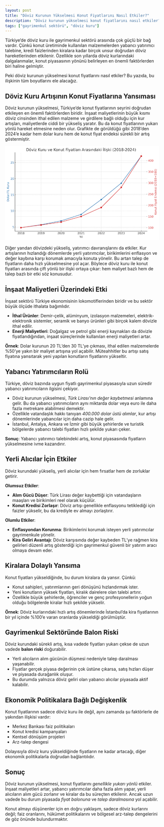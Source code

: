 ```yaml
---
layout: post
title: "Döviz Kurunun Yükselmesi Konut Fiyatlarını Nasıl Etkiler?"
description: "Döviz kurunun yükselmesi konut fiyatlarını nasıl etkiler? Bu yazıda, bu ilişkinin tüm boyutlarını ele alacağız."
tags: ["gayrimenkul sektörü", "döviz kuru"]
---
```


Türkiye’de döviz kuru ile gayrimenkul sektörü arasında çok güçlü bir bağ vardır. Çünkü konut üretiminde kullanılan malzemelerden yabancı yatırımcı talebine, kredi faizlerinden kiralara kadar birçok unsur doğrudan döviz hareketlerinden etkilenir. Özellikle son yıllarda döviz kurlarındaki dalgalanmalar, konut piyasasının yönünü belirleyen en önemli faktörlerden biri haline gelmiştir.

Peki döviz kurunun yükselmesi konut fiyatlarını nasıl etkiler? Bu yazıda, bu ilişkinin tüm boyutlarını ele alacağız.

## Döviz Kuru Artışının Konut Fiyatlarına Yansıması

Döviz kurunun yükselmesi, Türkiye’de konut fiyatlarının seyrini doğrudan etkileyen en önemli faktörlerden biridir. İnşaat maliyetlerinin büyük kısmı döviz cinsinden ithal edilen malzeme ve girdilere bağlı olduğu için kur artışları, maliyetlerde ciddi bir yükseliş yaratır. Bu da konut fiyatlarının yukarı yönlü hareket etmesine neden olur. Grafikte de görüldüğü gibi 2018’den 2024’e kadar hem dolar kuru hem de konut fiyat endeksi sürekli bir artış göstermiştir.

<img src="/images/2025/09/doviz_kuru_konut_fiyatlari.png" alt="Döviz kuru artışının konut fiyatlarına yansıması" class="img-fluid">

Diğer yandan dövizdeki yükseliş, yatırımcı davranışlarını da etkiler. Kur artışlarının hızlandığı dönemlerde yerli yatırımcılar, birikimlerini enflasyon ve değer kaybına karşı korumak amacıyla konuta yönelir. Bu artan talep de fiyatların daha hızlı yükselmesine yol açar. Böylece döviz kuru ile konut fiyatları arasında çift yönlü bir ilişki ortaya çıkar: hem maliyet bazlı hem de talep bazlı bir etki söz konusudur.

## İnşaat Maliyetleri Üzerindeki Etki

İnşaat sektörü Türkiye ekonomisinin lokomotiflerinden biridir ve bu sektör büyük ölçüde ithalata bağımlıdır.

- **İthal Ürünler**: Demir-çelik, alüminyum, izolasyon malzemeleri, elektrik-elektronik sistemler, seramik ve banyo ürünleri gibi birçok kalem dövizle ithal edilir.
- **Enerji Maliyetleri**: Doğalgaz ve petrol gibi enerji kaynakları da dövizle fiyatlandığından, inşaat süreçlerinde kullanılan enerji maliyetleri artar.

**Örnek**: Dolar kurunun 20 TL’den 30 TL’ye çıkması, ithal edilen malzemelerde %50’ye yakın bir maliyet artışına yol açabilir. Müteahhitler bu artışı satış fiyatına yansıtarak yeni yapılan konutların fiyatlarını yükseltir.

## Yabancı Yatırımcıların Rolü

Türkiye, döviz bazında uygun fiyatlı gayrimenkul piyasasıyla uzun süredir yabancı yatırımcıların ilgisini çekiyor.

- Döviz kurunun yükselmesi, *Türk Lirası’nın değer kaybetmesi* anlamına gelir. Bu da yabancı yatırımcıların aynı miktarda dolar veya euro ile daha fazla metrekare alabilmesi demektir.
- Özellikle vatandaşlık hakkı tanıyan *400.000 dolar üstü alımlar*, kur artışı dönemlerinde yabancılar için daha cazip hale gelir.
- İstanbul, Antalya, Ankara ve İzmir gibi büyük şehirlerde ve turistik bölgelerde yabancı talebi fiyatları hızlı şekilde yukarı çeker.

**Sonuç**: Yabancı yatırımcı talebindeki artış, konut piyasasında fiyatların yükselmesine ivme kazandırır.

## Yerli Alıcılar İçin Etkiler

Döviz kurundaki yükseliş, yerli alıcılar için hem fırsatlar hem de zorluklar getirir.

**Olumsuz Etkiler**:

- **Alım Gücü Düşer**: Türk Lirası değer kaybettiği için vatandaşların maaşları ve birikimleri reel olarak küçülür.
- **Konut Kredisi Zorlaşır**: Döviz artışı genellikle enflasyonu tetiklediği için faizler yükselir, bu da krediyle ev almayı zorlaştırır.

**Olumlu Etkiler**:

- **Enflasyondan Korunma**: Birikimlerini korumak isteyen yerli yatırımcılar gayrimenkule yönelir.
- **Kira Geliri Avantajı**: Döviz karşısında değer kaybeden TL’ye rağmen kira gelirleri düzenli artış gösterdiği için gayrimenkul güvenli bir yatırım aracı olmaya devam eder.

## Kiralara Dolaylı Yansıma

Konut fiyatları yükseldiğinde, bu durum kiralara da yansır. Çünkü:

- Konut sahipleri, yatırımlarının geri dönüşünü hızlandırmak ister.
- Yeni konutların yüksek fiyatları, kiralık dairelere olan talebi artırır.
- Özellikle büyük şehirlerde, öğrenciler ve genç profesyonellerin yoğun olduğu bölgelerde kiralar hızlı şekilde yükselir.

**Örnek**: Döviz kurlarındaki hızlı artış dönemlerinde İstanbul’da kira fiyatlarının bir yıl içinde %100’e varan oranlarda yükseldiği görülmüştür.

## Gayrimenkul Sektöründe Balon Riski

Döviz kurundaki sürekli artış, kısa vadede fiyatları yukarı çekse de uzun vadede **balon riski** doğurabilir.

- Yerli alıcıların alım gücünün düşmesi nedeniyle talep daralması yaşanabilir.
- Fiyatlar gerçek piyasa değerinin çok üstüne çıkarsa, satış hızları düşer ve piyasada durağanlık oluşur.
- Bu durumda yalnızca döviz geliri olan yabancı alıcılar piyasada aktif kalabilir.

## Ekonomik Politikalara Bağlı Değişkenlik

Konut fiyatlarının sadece döviz kuru ile değil, aynı zamanda şu faktörlerle de yakından ilişkisi vardır:

- Merkez Bankası faiz politikaları
- Konut kredisi kampanyaları
- Kentsel dönüşüm projeleri
- Arz-talep dengesi

Dolayısıyla döviz kuru yükseldiğinde fiyatların ne kadar artacağı, diğer ekonomik politikalarla doğrudan bağlantılıdır.

## Sonuç

Döviz kurunun yükselmesi, konut fiyatlarını *genellikle yukarı yönlü* etkiler. İnşaat maliyetleri artar, yabancı yatırımcılar daha fazla alım yapar, yerli alıcıların alım gücü zorlanır ve kiralar da bu süreçten etkilenir. Ancak uzun vadede bu durum piyasada *fiyat balonuna* ve *talep daralmasına* yol açabilir.

Konut almayı düşünenler için en doğru yaklaşım, sadece döviz kurlarını değil; faiz oranlarını, hükümet politikalarını ve bölgesel arz-talep dengelerini de göz önünde bulundurmaktır.